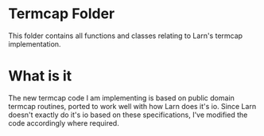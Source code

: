 # Termcap Folder #

This folder contains all functions and classes relating to Larn's termcap implementation.

# What is it #

The new termcap code I am implementing is based on public domain termcap routines, ported to work well with how Larn does it's io.  Since Larn doesn't exactly do it's io based on these specifications, I've modified the code accordingly where required.
